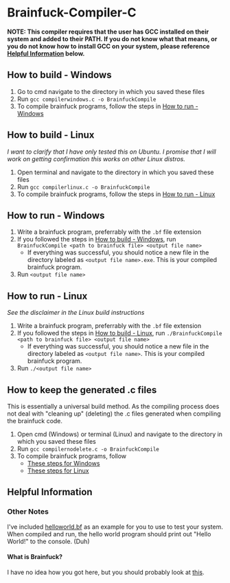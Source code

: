 # Brainfuck-Compiler-C



**NOTE: This compiler requires that the user has GCC installed on their system and added to their PATH. If you do not know what that means, or you do not know how to install GCC on your system, please reference [Helpful Information]() below.**





## How to build - Windows
1. Go to cmd navigate to the directory in which you saved these files
2. Run `gcc compilerwindows.c -o BrainfuckCompile`
3. To compile brainfuck programs, follow the steps in [How to run - Windows](https://github.com/DarkwaterKiller/Brainfuck-Compiler-C#how-to-run---Windows)





## How to build - Linux
*I want to clarify that I have only tested this on Ubuntu. I promise that I will work on getting confirmation this works on other Linux distros.*

1. Open terminal and navigate to the directory in which you saved these files
2. Run `gcc compilerlinux.c -o BrainfuckCompile`
3. To compile brainfuck programs, follow the steps in [How to run - Linux](https://github.com/DarkwaterKiller/Brainfuck-Compiler-C#How-to-run---Linux)





## How to run - Windows
1. Write a brainfuck program, preferrably with the `.bf` file extension
2. If you followed the steps in [How to build - Windows](https://github.com/DarkwaterKiller/Brainfuck-Compiler-C#how-to-build---Windows), run `BrainfuckCompile <path to brainfuck file> <output file name>`
    - If everything was successful, you should notice a new file in the directory labeled as `<output file name>.exe`. This is your compiled brainfuck program.
3. Run `<output file name>`





## How to run - Linux
*See the disclaimer in the Linux build instructions*
1. Write a brainfuck program, preferrably with the `.bf` file extension
2. If you followed the steps in [How to build - Linux](https://github.com/DarkwaterKiller/Brainfuck-Compiler-C#How-to-build---Linux), run `./BrainfuckCompile <path to brainfuck file> <output file name>`
    - If everything was successful, you should notice a new file in the directory labeled as `<output file name>`. This is your compiled brainfuck program.
3. Run `./<output file name>`





## How to keep the generated .c files
This is essentially a universal build method. As the compiling process does not deal with "cleaning up" (deleting) the .c files generated when compiling the brainfuck code.
1. Open cmd (Windows) or terminal (Linux) and navigate to the directory in which you saved these files
2. Run `gcc compilernodelete.c -o BrainfuckCompile`
3. To compile brainfuck programs, follow
    - [These steps for Windows](https://github.com/DarkwaterKiller/Brainfuck-Compiler-C#how-to-run---Windows)
    - [These steps for Linux](https://github.com/DarkwaterKiller/Brainfuck-Compiler-C#how-to-run---Linux)





## Helpful Information





### Other Notes
I've included [helloworld.bf](https://github.com/DarkwaterKiller/Brainfuck-Compiler-C/blob/master/helloworld.bf) as an example for you to use to test your system. When compiled and run, the hello world program should print out "Hello World!" to the console. (Duh)

#### What is Brainfuck?
I have no idea how you got here, but you should probably look at [this](https://en.wikipedia.org/wiki/Brainfuck).